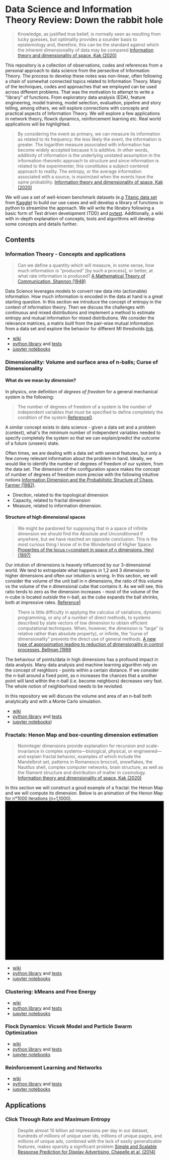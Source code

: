 # Data Science and Information Theory Review: Down the rabbit hole 

> Knowledge, as justified true belief, is normally seen as resulting from lucky guesses, but optimality provides a sounder basis to epistemology and, therefore, this can be the standard against which the inherent dimensionality of data may be compared [Information theory and dimensionality of space, Kak (2020)](https://www.nature.com/articles/s41598-020-77855-9)

This repository is a collection of observations, codes and references from a personal approach to data science from the persective of Information Theory. The process to develop these notes was non-linear, often following a chain of somewhat connected topics related to Information Theory. Many of the techniques, codes and approaches that we employed can be used across different problems. That was the motivation to attempt to write a "library" of functions. From exploratory data analysis (EDA), feature engineering, model training, model selection, evaluation, pipeline and story telling, among others, we will explore connections with concepts and practical aspects of Information Theory. We will explore a few applications in network theory, flowck dynamics, reinforcement learning etc. Real world applications will be highlighted.

> By considering the event as primary, we can measure its information as related to its frequency: the less likely the event, the information is greater. The logarithm measure associated with information has become widely accepted because it is additive. In other words, additivity of information is the underlying unstated assumption in the information-theoretic approach to structure and since information is related to the experimenter, this constitutes a subject-centered approach to reality. The entropy, or the average information associated with a source, is maximized when the events have the same probability. [Information theory and dimensionality of space, Kak (2020)](https://www.nature.com/articles/s41598-020-77855-9)

We will use a set of well-known benchmark datasets (e.g [Titanic data set](https://www.kaggle.com/competitions/titanic) from [Kaggle](https://www.kaggle.com))  to build our use cases and will develop a library of functions in python to streamline the approach. We will write the librabry following a basic form of Test driven development (TDD) and [pytest](https://docs.pytest.org/en/7.1.x/). Additionally, a wiki with in-depth explanation of concepts, tools and algorithms will develop some concepts and details further.


## Contents

### Information Theory - Concepts and applications
> Can we define a quantity which will measure, in some sense, how much information is “produced” [by such a process], or better, at what rate
information is produced? [A Mathematical Theory of Communication, Shannon (1948)](https://people.math.harvard.edu/~ctm/home/text/others/shannon/entropy/entropy.pdf)

Data Science leverages models to convert raw data into (actionable) information. How much information is encoded in the data at hand is a great starting question. In this section we introduce the concept of entropy in the context of information theory. Then we discuss the challenges with continuous and mixed distributions and implement a method to estimate entropy and mutual information for mixed distributions. We consider the relevance matrices, a matrix buitl from the pair-wise mutual information from a data set and explore the behavior for different MI thresholds [link](http://groups.csail.mit.edu/medg/ftp/butte/masters.pdf). 


- [wiki](https://github.com/HACP/DataScienceReviewLibrary/blob/main/wiki/InformationTheory.md)
- [python library](https://github.com/HACP/DataScienceReviewLibrary/blob/main/code/src/InformationTheoryMetricsLib.py) and [tests](https://github.com/HACP/DataScienceReviewLibrary/blob/main/code/test/InformationTheoryMetricsLib_test.py)
- [jupyter notebooks](https://github.com/HACP/DataScienceReviewLibrary/blob/main/code/notebooks/Mutual%20Information%20Test.ipynb)

### Dimensionality: Volume and surface area of n-balls; Curse of Dimensionality

#### What do we mean by _dimension_?

In physics, one definition of _degrees of freedom_ for a general mechanical system is the following: 
> The number of degrees of freedom of a system is the number of independent variables that must be specified to define completely the condition of the system [Reference0](https://www.researchgate.net/publication/239538229_On_the_Computation_of_Degrees-of-Freedom_A_Didactic_Perspective/link/0deec5349199f10f5b000000/download).

A similar concept exists in data science - given a data set and a problem (context), what's the minimum number of independent variables needed to specify completely the system so that we can explain/predict the outcome of a future (unseen) state. 

Often times, we are dealing with a data set with several features, but only a few convey relevant information about the problem in hand. Ideally, we would like to identify the number of degrees of freedom of our system, from the data set. The dimension of the configuration space makes the concept of number of degrees of freedom more precise with the following intuitive notions [Information Dimension and the Probabilistic Structure of Chaos, Farmer (1982)](https://zfn.mpdl.mpg.de/data/Reihe_A/37/ZNA-1982-37a-1304.pdf). 

- Direction, related to the topological dimension 
- Capacity, related to fractal dimension
- Measure, related to information dimension.


#### Structure of high dimensional spaces

> We might be pardoned for supposing that in a space of infinite dimension we should find the Absolute and Unconditioned if anywhere, but we have reached an opposite conclusion. This is the most curious thing I know of in the Wonderland of Higher Space. [Properties of the locus r=constant in space of n dimensions, Heyl (1897)](https://books.google.com/booksid=j5pQAAAAYAAJ&pg=PA38&lpg=PA38&dq=%22We+might+be+pardoned+for+supposing+that+in+a+space+of+infinite+dimension+we+should+find+the+Absolute+and+Unconditioned+if+anywhere,+but+we+have+reached+an+opposite+conclusion.+This+is+the+most+curious+thing+I+know+of+in+the+Wonderland+of+Higher+Space.%22&source=bl&ots=68yeF8EDZu&sig=ACfU3U3A6ISL_MrOXuKCudEHKUmEnR1W7Q&hl=en&sa=X&ved=2ahUKEwirn_HAv_76AhUKkmoFHZD3CA0Q6AF6BAgJEAM#v=onepage&q=%22We%20might%20be%20pardoned%20for%20supposing%20that%20in%20a%20space%20of%20infinite%20dimension%20we%20should%20find%20the%20Absolute%20and%20Unconditioned%20if%20anywhere%2C%20but%20we%20have%20reached%20an%20opposite%20conclusion.%20This%20is%20the%20most%20curious%20thing%20I%20know%20of%20in%20the%20Wonderland%20of%20Higher%20Space.%22&f=false)

Our intution of dimensions is heavely influenced by our 3-dimensional world. We tend to extrapolate what happens in 1,2 and 3 dimension to higher dimensions and often our intuition is wrong. In this section, we will consider the volume of the unit ball in n dimensions, the ratio of this volume vs the volume of the n dimensional cube that contains it. As we will see, this ratio tends to zero as the dimension increases - most of the volume of the n-cube is located _outside_ the n-ball, as the cube expands the ball shrinks, both at impressive rates. [Reference1](https://www.americanscientist.org/article/an-adventure-in-the-nth-dimension)

> There is little difficulty in applying the calculus of variations, dynamic programming, or any of a number of direct methods, to systems described by state vectors of low dimension to obtain efficient computational techniques. When, however, the dimension is “large” (a relative rather than absolute property), or infinite, the “curse of dimensionality” prevents the direct use of general methods. [A new type of approximation leading to reduction of dimensionality in control processes, Bellman (1969](https://pdf.sciencedirectassets.com/272578/1-s2.0-S0022247X00X04635/1-s2.0-0022247X69900614/main.pdf?X-Amz-Security-Token=IQoJb3JpZ2luX2VjEBoaCXVzLWVhc3QtMSJHMEUCIFTKRvHs4pH0sG44Kb63Hv6jtzmxP%2FbOK4Zykr8t8l9LAiEA%2FondaDNP3mWp5IlLkJpedwb0s1kIOs17aLXsBcr5EiAq1QQI8%2F%2F%2F%2F%2F%2F%2F%2F%2F%2F%2FARAFGgwwNTkwMDM1NDY4NjUiDF2n6BI76D3wujmGzyqpBDpIR%2BX5u%2B5uZP8vR%2B%2FjA92EcenH4wO7ZRIcgUqHL1t0PbW6aQoutK2tJRQjGBhqnwraThNNDwSSyVDbE%2BCYM4I2A2jN6wXj3x%2BV%2FKNuLaSy0SwpPeBTC%2B2iVLjXvj%2BOF1gXC4SYrb65rdLqe2cyPJSYzl82BNO8DY4ocmLydQ%2BpCQzU1aJYA6rrHucROK9dpoVzBZVQK2URZShPGJp0oOPLAfe%2F%2F3GlJXfvHNmnbO2hH1Uu2l67j9AuEBDB7DTitZzaGWO6hfGHa7g9k0W99jW1K4UpGI%2BLld%2Bu5MJgOvi4Cl6eJ8%2FBzloALzewi0J92BPwNoyJVWO5PXOb8wqYsuS6zLxvXhn52%2FNHTm6l9d0J%2FhpSnOj%2FsV4LEPyDE7%2FXzxRrO7xTi5apfaGYqBDcpK8rk5zFFraq3j%2FROGFwNrHkRLxow1yC7sP4QAFZZLKcLnL5XweooDeLLyLLu2cHMwNiCzZMlGLTQQWCiu5kSMg0qAWCHdfJik5x98awosEBbgjY6IhKXoJ3h28FsGf7J%2FVKq7OM7e0%2BxFmuCK1i5noSY3PNh1NahxUhqaOjSronYOVjMPs5y%2FP%2FVjSoG6tdbqSTXVIKdVa1XHhd9%2BY30%2Fg3IwbGpedc5xjylgxqOlL29M5pf6oVJEuGJaHIbAYFQ5nz1JtHG9JVJDRZojZex8JTvxK%2BQhjvr9T%2B1eLlOxEdCCEP2QGXI0PqOon6%2FgEuOicZQoloEV6jCrUw1%2BnlmgY6qQE3B%2BQtUualMH2Ixl95BJT87xRhVWVvaZ%2FwXD40hgqVuqSVvEs7Dhw7PNi%2BHiOE0TbmrxRNQku7TwWOTJxatTf5FEhzpHjygUBPaCcm1ddTcwS3Olc6tHXe9%2BnoU7Dpuq%2FaJ1T%2Fh8u4rGmYlNyuaBNke2ADjGgERZGHQzC5i%2FJguf%2F4uclDs0qLXvLGxFPkd%2Brs%2BgFm0hv%2BNXHXm%2FZrbp65N%2BVN1PkMYt1t&X-Amz-Algorithm=AWS4-HMAC-SHA256&X-Amz-Date=20221026T183857Z&X-Amz-SignedHeaders=host&X-Amz-Expires=300&X-Amz-Credential=ASIAQ3PHCVTYXKNSM77X%2F20221026%2Fus-east-1%2Fs3%2Faws4_request&X-Amz-Signature=241dc4a4ca3d6787dd4c3e89f6048105e270789faafa5262ad5639f6ec255055&hash=b6bc51c30d8d7eb84f1fa6b479e970cc48ac7ebec47765b8ca50ed09cb5f7f16&host=68042c943591013ac2b2430a89b270f6af2c76d8dfd086a07176afe7c76c2c61&pii=0022247X69900614&tid=spdf-dff6d7fe-deb8-4a7b-ac6c-31c7b89d75f0&sid=92cd07c07aa42147465a99d2fb501d1ec7ccgxrqa&type=client&ua=51545e535b0705565705&rr=76054fd85f3707ee)

The behaviour of points/data in high dimensions has a profound impact in data analysis. Many data analysis and machine learning algorithm rely on the concept of neighbors - points within a certain distance. If we consider the n-ball around a fixed point, as n increases the chances that a another point will land within the n-ball (i.e. become neighbors) decreases very fast. The whole notion of neighborhood needs to be revisited. 

In this repository we will discuss the volume and area of an n-ball both analytically and with a Monte Carlo simulation. 

- [wiki](https://github.com/HACP/DataScienceReviewLibrary/blob/main/wiki/Dimensionality.md)
- [python library](https://github.com/HACP/DataScienceReviewLibrary/blob/main/code/src/InformationTheoryDimensionLib.py) and [tests](https://github.com/HACP/DataScienceReviewLibrary/blob/main/code/test/InformationTheoryDimensionLib_test.py)
- [jupyter notebooks](https://github.com/HACP/DataScienceReviewLibrary/blob/main/code/notebooks/Dimensionality%20Montecarlo%20Test.ipynb))

### Fractals: Henon Map and box-counting dimension estimation

> Noninteger dimensions provide explanation for recursion and scale-invariance in complex systems—biological, physical, or engineered—and explain fractal behavior, examples of which include the Mandelbrot set, patterns in Romanesco broccoli, snowflakes, the Nautilus shell, complex computer networks, brain structure, as well as the filament structure and distribution of matter in cosmology. [Information theory and dimensionality of space, Kak (2020)](https://www.nature.com/articles/s41598-020-77855-9)

In this section we will construct a good example of a fractal: the Henon Map and we will compute its dimension. Below is an animation of the Henon Map for n*1000 iterations (n=1,1000). 
![Henon Map Animation](https://github.com/HACP/DataScienceReviewLibrary/blob/main/wiki/assets/figures/HenonAnimation.gif)

- [wiki](https://github.com/HACP/DataScienceReviewLibrary/blob/main/wiki/Fractals.md)
- [python library](https://github.com/HACP/DataScienceReviewLibrary/blob/main/code/src/InformationTheoryFractalsLib.py) and [tests](https://github.com/HACP/DataScienceReviewLibrary/blob/main/code/test/InformationTheoryFractalsLib_test.py)
- [jupyter notebooks](https://github.com/HACP/DataScienceReviewLibrary/blob/main/code/notebooks/Fractal%20Dimensions%20Test%20Cases.ipynb)

### Clustering: kMeans and Free Energy
- [wiki](https://github.com/HACP/DataScienceReviewLibrary/blob/main/wiki/Clustering.md)
- [python library](https://github.com/HACP/DataScienceReviewLibrary/blob/main/code/src/InformationTheoryClusteringLib.py) and [tests](https://github.com/HACP/DataScienceReviewLibrary/blob/main/code/test/InformationTheoryClusteringLib_test.py)
- [jupyter notebooks](https://github.com/HACP/DataScienceReviewLibrary/blob/main/code/notebooks/Clustering%20kMeans%20Test.ipynb)
### Flock Dynamics: Vicsek Model and Particle Swarm Optimization
- [wiki](https://github.com/HACP/DataScienceReviewLibrary/blob/main/wiki/FlockDynamics.md)
- [python library](https://github.com/HACP/DataScienceReviewLibrary/blob/main/code/src/InformationTheoryFlockDynamicsLib.py) and [tests](https://github.com/HACP/DataScienceReviewLibrary/blob/main/code/test/InformationTheoryFlockDynamics_test.py)
- [jupyter notebooks](https://github.com/HACP/DataScienceReviewLibrary/blob/main/code/notebooks/Flock%20Dynamics%20and%20entropy%20Test.ipynb)
### Reinforcement Learning and Networks
- [wiki](https://github.com/HACP/DataScienceReviewLibrary/blob/main/wiki/ReinforcementLearning.md)
- [python library](https://github.com/HACP/DataScienceReviewLibrary/blob/main/code/src/InformationTheoryQLearningLib.py) and [tests](https://github.com/HACP/DataScienceReviewLibrary/blob/main/code/test/InformationTheoryQLearning_test.py)
- [jupyter notebooks](https://github.com/HACP/DataScienceReviewLibrary/blob/main/code/notebooks/Reinforcement%20Learning%20-%20Shortest%20Path%20in%20Network%20Test%20Case.ipynb)

## Applications
### Click Through Rate and Maximum Entropy
> Despite almost 10 billion ad impressions per day in our dataset, hundreds of millions of unique user ids, millions of unique pages, and millions of unique ads, combined with the lack of easily generalizable features, makes sparsity a significant problem [Simple and Scalable Response Prediction for Display Advertising, Chapelle et al, (2014)](http://wnzhang.net/share/rtb-papers/ctr-chapelle.pdf)


